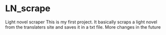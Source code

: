 # LN_scrape
Light novel scraper
This is my first project.
It basically scraps a light novel from the translaters site and saves it in a txt file.
More changes in the future
